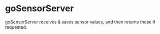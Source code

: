 # goSensorServer
goSensorServer receives &amp; saves sensor values, and then returns these if requested.
